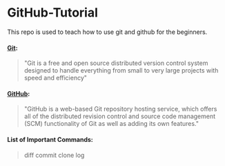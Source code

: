 # GitHub-Tutorial
This repo is used to teach how to use git and github for the beginners.

#### [Git](https://en.wikipedia.org/wiki/Git):
> "Git is a free and open source distributed version control system designed to handle everything from small to very large projects with speed and efficiency"

#### [GitHub](https://github.com/):
> "GitHub is a web-based Git repository hosting service, which offers all of the distributed revision control and source code management (SCM) functionality of Git as well as adding its own features."

#### List of Important Commands:
> diff
> commit
> clone
> log
